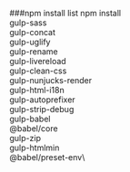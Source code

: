 ###npm install list
npm install\
    gulp-sass\
    gulp-concat\
    gulp-uglify\
    gulp-rename\
    gulp-livereload\
    gulp-clean-css\
    gulp-nunjucks-render\
    gulp-html-i18n\
    gulp-autoprefixer\
    gulp-strip-debug\
    gulp-babel\
    @babel/core\
    gulp-zip\
    gulp-htmlmin\
    @babel/preset-env\
    
